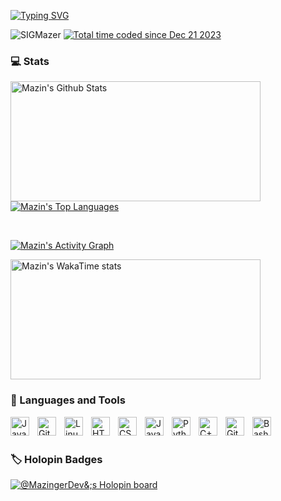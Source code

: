 <a href="https://git.io/typing-svg"><img src="https://readme-typing-svg.herokuapp.com?font=Fira+Code&pause=1000&color=F85D7FDB&width=435&lines=Hi+there+%F0%9F%91%8B%2C+I'm+Mazin+;" alt="Typing SVG" /></a>
<p align="left"> <img src="https://komarev.com/ghpvc/?username=SIGMazer&label=Profile%20views&color=0e75b6&style=flat" alt="SIGMazer" />
<a href="https://wakatime.com/@018c8e53-96d3-4c2b-a3bf-edd2581da275"><img src="https://wakatime.com/badge/user/018c8e53-96d3-4c2b-a3bf-edd2581da275.svg" alt="Total time coded since Dec 21 2023" /></a>
</p> 


### 💻 Stats
<p>
<a href="https://github.com/anuraghazra/github-readme-stats"><img alt="Mazin's Github Stats" src="https://github-readme-stats.vercel.app/api/?username=SIGMazer&rank_icon=percentile&show_icons=true&include_all_commits=true&count_private=true&theme=react&hide_border=true&bg_color=1F222E&title_color=F85D7F&icon_color=F8D866" height="192px" width ="400"/></a>
  <a href="https://github.com/anuraghazra/github-readme-stats"><img alt="Mazin's Top Languages" src="https://github-readme-stats.vercel.app/api/top-langs/?username=SIGMazer&langs_count=10&layout=compact&theme=react&hide_border=true&bg_color=1F222E&title_color=F85D7F&icon_color=F8D866&hide=Jupyter%20Notebook"/></a></p>
  <br>
  
  <a href="https://github.com/ashutosh00710/github-readme-activity-graph"><img alt="Mazin's Activity Graph" src="https://github-readme-activity-graph.vercel.app/graph?username=SIGMazer&bg_color=1F222E&color=F8D866&line=F85D7F&point=FFFFFF&hide_border=true" /></a> <br>
  
  <a href="https://github.com/anuraghazra/github-readme-stats"><img alt="Mazin's WakaTime stats" src="https://github-readme-stats.vercel.app/api/wakatime?username=SIGMazer&langs_count=8&theme=react&hide_border=true&bg_color=1F222E&title_color=F85D7F&icon_color=F8D866&hide=Jupyter%20Notebook" height="192px" width ="400"/></a>

### 🧰 Languages and Tools
<img align="left" alt="Java" width="30px" style="padding-right:10px;" src="https://cdn.jsdelivr.net/gh/devicons/devicon/icons/java/java-original.svg"/>
<img align="left" alt="Git" width="30px" style="padding-right:10px;" src="https://cdn.jsdelivr.net/gh/devicons/devicon/icons/git/git-original.svg" />
<img align="left" alt="Linux" width="30px" style="padding-right:10px;" src="https://cdn.jsdelivr.net/gh/devicons/devicon/icons/linux/linux-original.svg" />
<img align="left" alt="HTML" width="30px" style="padding-right:10px;" src="https://cdn.jsdelivr.net/gh/devicons/devicon/icons/html5/html5-plain.svg" />
<img align="left" alt="CSS" width="30px" style="padding-right:10px;" src="https://cdn.jsdelivr.net/gh/devicons/devicon/icons/css3/css3-plain.svg" />
<img align="left" alt="JavaScript" width="30px" style="padding-right:10px;" src="https://cdn.jsdelivr.net/gh/devicons/devicon/icons/javascript/javascript-plain.svg" />
<img align="left" alt="Python" width="30px" style="padding-right:10px;" src="https://cdn.jsdelivr.net/gh/devicons/devicon/icons/python/python-plain.svg" />
<img align="left" alt="C++" width="30px" style="padding-right:10px;" src="https://cdn.jsdelivr.net/gh/devicons/devicon/icons/cplusplus/cplusplus-line.svg" />
<img align="left" alt="GitHub" width="30px" style="padding-right:10px;" src="https://cdn.jsdelivr.net/gh/devicons/devicon/icons/github/github-original.svg" />
<img align="left" alt="Bash" width="30px" style="padding-right:10px;" src="https://cdn.jsdelivr.net/gh/devicons/devicon/icons/bash/bash-original.svg" /><br><br>



### 🏷️ Holopin Badges

<p><a href="https://www.holopin.io/@mazingerdev"><img src="https://holopin.me/MazingerDev" alt="@MazingerDev&;s Holopin board"></a></p>
    




